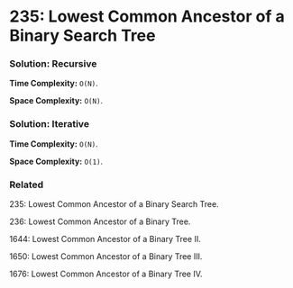 # 235: Lowest Common Ancestor of a Binary Search Tree

### Solution: Recursive
**Time Complexity:** `O(N)`.

**Space Complexity:** `O(N)`.

### Solution: Iterative
**Time Complexity:** `O(N)`.

**Space Complexity:** `O(1)`.

### Related
235: Lowest Common Ancestor of a Binary Search Tree.

236: Lowest Common Ancestor of a Binary Tree.

1644: Lowest Common Ancestor of a Binary Tree II.

1650: Lowest Common Ancestor of a Binary Tree III.

1676: Lowest Common Ancestor of a Binary Tree IV.